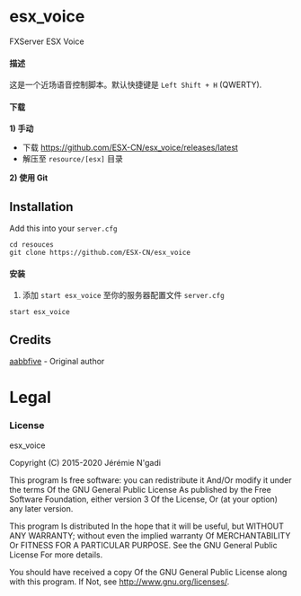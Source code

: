 # esx_voice
FXServer ESX Voice


#### 描述
这是一个近场语音控制脚本。默认快捷键是 `Left Shift + H` (QWERTY).

#### 下载

**1) 手动**
- 下载 https://github.com/ESX-CN/esx_voice/releases/latest
- 解压至 `resource/[esx]` 目录

**2) 使用 Git**

## Installation
Add this into your `server.cfg`
```
cd resouces
git clone https://github.com/ESX-CN/esx_voice
```

#### 安装

1) 添加 `start esx_voice` 至你的服务器配置文件 `server.cfg`
```
start esx_voice
```

## Credits
[aabbfive](https://github.com/aabbfive/voicecontroller) - Original author

# Legal
### License
esx_voice

Copyright (C) 2015-2020 Jérémie N'gadi

This program Is free software: you can redistribute it And/Or modify it under the terms Of the GNU General Public License As published by the Free Software Foundation, either version 3 Of the License, Or (at your option) any later version.

This program Is distributed In the hope that it will be useful, but WITHOUT ANY WARRANTY; without even the implied warranty Of MERCHANTABILITY Or FITNESS FOR A PARTICULAR PURPOSE. See the GNU General Public License For more details.

You should have received a copy Of the GNU General Public License along with this program. If Not, see http://www.gnu.org/licenses/.
